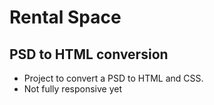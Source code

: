 # Rental Space
## PSD to HTML conversion

- Project to convert a PSD to HTML and CSS. 
- Not fully responsive yet
